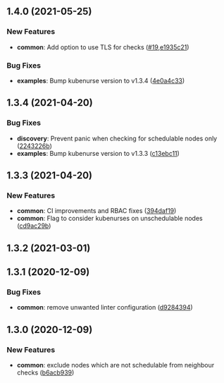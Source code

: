## 1.4.0 (2021-05-25)



### New Features

* **common**: Add option to use TLS for checks ([#19](https://github.com/postfinance/kubenurse/pull/19),[e1935c21](https://github.com/postfinance/kubenurse/commit/e1935c21))

### Bug Fixes

* **examples**: Bump kubenurse version to v1.3.4 ([4e0a4c33](https://github.com/postfinance/kubenurse/commit/4e0a4c33))



## 1.3.4 (2021-04-20)


### Bug Fixes

* **discovery**: Prevent panic when checking for schedulable nodes only ([2243226b](https://github.com/postfinance/kubenurse/commit/2243226b))
* **examples**: Bump kubenurse version to v1.3.3 ([c13ebc11](https://github.com/postfinance/kubenurse/commit/c13ebc11))



## 1.3.3 (2021-04-20)


### New Features

* **common**: CI improvements and RBAC fixes ([394daf19](https://github.com/postfinance/kubenurse/commit/394daf19))
* **common**: Flag to consider kubenurses on unschedulable nodes ([cd9ac29b](https://github.com/postfinance/kubenurse/commit/cd9ac29b))



## 1.3.2 (2021-03-01)



## 1.3.1 (2020-12-09)


### Bug Fixes

* **common**: remove unwanted linter configuration ([d9284394](https://github.com/postfinance/kubenurse/commit/d9284394))



## 1.3.0 (2020-12-09)


### New Features

* **common**: exclude nodes which are not schedulable from neighbour checks ([b6acb939](https://github.com/postfinance/kubenurse/commit/b6acb939))
